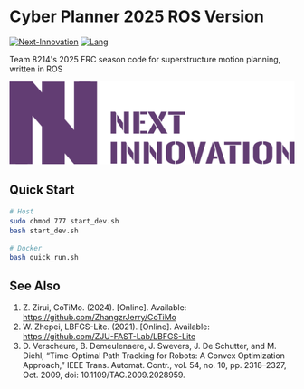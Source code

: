 # Cyber Planner 2025 ROS Version

[![Next-Innovation](https://img.shields.io/badge/Next-Innovation-blueviolet?style=flat)](https://github.com/FRCNextInnovation) [![Lang](https://img.shields.io/badge/Lang-en--US-Green?style=flat)]()

Team 8214's 2025 FRC season code for superstructure motion planning, written in ROS

<img src="./assets/next-innovation.png" style="zoom:50%;" >

## Quick Start

```bash
# Host
sudo chmod 777 start_dev.sh
bash start_dev.sh
```

```bash
# Docker
bash quick_run.sh
```

## See Also

1. Z. Zirui, CoTiMo. (2024). [Online]. Available: https://github.com/ZhangzrJerry/CoTiMo
1. W. Zhepei, LBFGS-Lite. (2021). [Online]. Available: https://github.com/ZJU-FAST-Lab/LBFGS-Lite
1. D. Verscheure, B. Demeulenaere, J. Swevers, J. De Schutter, and M. Diehl, “Time-Optimal Path Tracking for Robots: A Convex Optimization Approach,” IEEE Trans. Automat. Contr., vol. 54, no. 10, pp. 2318–2327, Oct. 2009, doi: 10.1109/TAC.2009.2028959.
